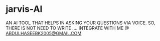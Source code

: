 # jarvis-AI
AN AI TOOL THAT HELPS IN ASKING YOUR QUESTIONS VIA VOICE. SO, THERE IS NOT NEED TO WRITE ....
INTEGRATE WITH ME @ ABDULHASEEBK2005@GMAIL.COM
